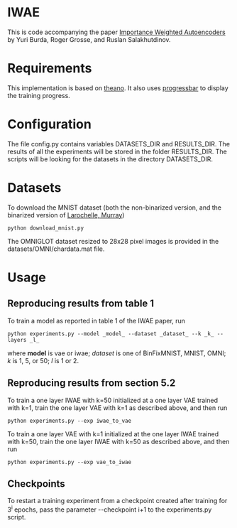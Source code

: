 # IWAE
This is code accompanying the paper [Importance Weighted Autoencoders](http://arxiv.org/abs/1509.00519) by Yuri Burda, Roger Grosse, and Ruslan Salakhutdinov.

# Requirements
This implementation is based on [theano](http://deeplearning.net/software/theano/). It also uses [progressbar](https://pypi.python.org/pypi/progressbar) to display the training progress.

# Configuration
The file config.py contains variables DATASETS_DIR and RESULTS_DIR. The results of all the experiments will be stored in the folder RESULTS_DIR. The scripts will be looking for the datasets in the directory DATASETS_DIR.

# Datasets
To download the MNIST dataset (both the non-binarized version, and the binarized version of [Larochelle, Murray](http://jmlr.csail.mit.edu/proceedings/papers/v15/larochelle11a/larochelle11a.pdf))
```
python download_mnist.py
```

The OMNIGLOT dataset resized to 28x28 pixel images is provided in the datasets/OMNI/chardata.mat file.

# Usage
## Reproducing results from table 1
To train a model as reported in table 1 of the IWAE paper, run
```
python experiments.py --model _model_ --dataset _dataset_ --k _k_ --layers _l_
```
where __model__ is vae or iwae; _dataset_ is one of BinFixMNIST, MNIST, OMNI; _k_ is 1, 5, or 50; _l_ is 1 or 2.

## Reproducing results from section 5.2
To train a one layer IWAE with k=50 initialized at a one layer VAE trained with k=1, train the one layer VAE with k=1 as described above, and then run
```
python experiments.py --exp iwae_to_vae
```

To train a one layer VAE with k=1 initialized at the one layer IWAE trained with k=50, train the one layer IWAE with k=50 as described above, and then run
```
python experiments.py --exp vae_to_iwae
```

## Checkpoints
To restart a training experiment from a checkpoint created after training for 3<sup>i</sup> epochs, pass the parameter --checkpoint i+1 to the experiments.py script.